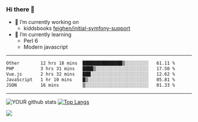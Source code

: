 ### Hi there 👋

- 🔭 I’m currently working on
  - kiddsbooks [feighen/initial-symfony-support](https://github.com/noondaysun/kiddsbooks.com/tree/feighen/initial-symfony-support)
- 🌱 I’m currently learning
  - Perl 6
  - Modern javascript

---
<!--START_SECTION:waka-->

```txt
Other        12 hrs 18 mins  ███████████████▒░░░░░░░░░   61.11 %
PHP          3 hrs 31 mins   ████▒░░░░░░░░░░░░░░░░░░░░   17.50 %
Vue.js       2 hrs 32 mins   ███░░░░░░░░░░░░░░░░░░░░░░   12.62 %
JavaScript   1 hr 10 mins    █▒░░░░░░░░░░░░░░░░░░░░░░░   05.81 %
JSON         16 mins         ▒░░░░░░░░░░░░░░░░░░░░░░░░   01.33 %
```

<!--END_SECTION:waka-->
---
![YOUR github stats](https://github-readme-stats.vercel.app/api?username=noondaysun&show_icons=true&theme=onedark) [![Top Langs](https://github-readme-stats.vercel.app/api/top-langs/?username=noondaysun&layout=compact&theme=onedark)](https://github.com/anuraghazra/github-readme-stats)

[<img src="https://img.shields.io/badge/linkedin-%230077B5.svg?&style=for-the-badge&logo=linkedin&logoColor=white" />](https://www.linkedin.com/in/feighen-oosterbroek-9630a514a/)

<!--
**noondaysun/noondaysun** is a ✨ _special_ ✨ repository because its `README.md` (this file) appears on your GitHub profile.

Here are some ideas to get you started:

- 🔭 I’m currently working on ...
- 🌱 I’m currently learning ...
- 👯 I’m looking to collaborate on ...
- 🤔 I’m looking for help with ...
- 💬 Ask me about ...
- 📫 How to reach me: ...
- 😄 Pronouns: ...
- ⚡ Fun fact: ...
-->

